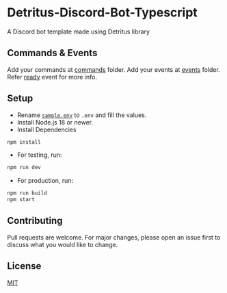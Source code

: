 # Detritus-Discord-Bot-Typescript

A Discord bot template made using Detritus library

## Commands & Events

Add your commands at [commands](src/commands) folder.
Add your events at [events](src/events) folder. Refer [ready](src/events/ready.ts) event for more info.

## Setup

- Rename [`sample.env`](sample.env) to `.env` and fill the values.
- Install Node.js 18 or newer.
- Install Dependencies

```bash
npm install
```

- For testing, run:

```bash
npm run dev
```

- For production, run:

```bash
npm run build
npm start
```

## Contributing

Pull requests are welcome. For major changes, please open an issue first to discuss what you would like to change.

## License

[MIT](LICENSE)
